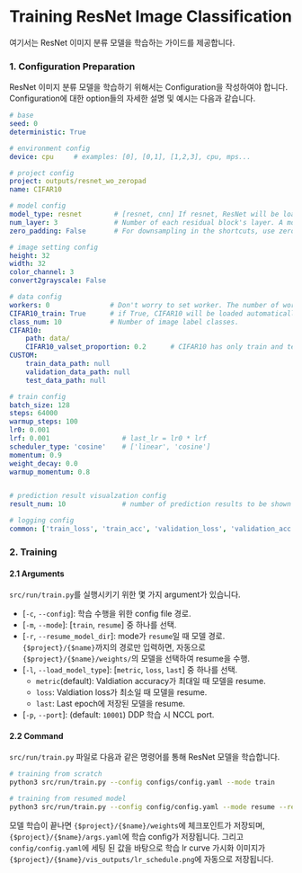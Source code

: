 # Training ResNet Image Classification
여기서는 ResNet 이미지 분류 모델을 학습하는 가이드를 제공합니다.

### 1. Configuration Preparation
ResNet 이미지 분류 모델을 학습하기 위해서는 Configuration을 작성하여야 합니다.
Configuration에 대한 option들의 자세한 설명 및 예시는 다음과 같습니다.

```yaml
# base
seed: 0
deterministic: True

# environment config
device: cpu     # examples: [0], [0,1], [1,2,3], cpu, mps... 

# project config
project: outputs/resnet_wo_zeropad
name: CIFAR10

# model config
model_type: resnet        # [resnet, cnn] If resnet, ResNet will be loaded, else, vanilla CNN will be loaded.
num_layer: 3              # Number of each residual block's layer. A model consisting of a total of (num_layer * 2 * 3 + 2) layers will be created.
zero_padding: False       # For downsampling in the shortcuts, use zero padding if True, and a 1x1 convolutional layer if False.

# image setting config
height: 32
width: 32
color_channel: 3
convert2grayscale: False

# data config
workers: 0               # Don't worry to set worker. The number of workers will be set automatically according to the batch size.
CIFAR10_train: True      # if True, CIFAR10 will be loaded automatically.
class_num: 10            # Number of image label classes.
CIFAR10:
    path: data/
    CIFAR10_valset_proportion: 0.2      # CIFAR10 has only train and test data. Thus, part of the training data is used as a validation set.
CUSTOM:
    train_data_path: null
    validation_data_path: null
    test_data_path: null

# train config
batch_size: 128
steps: 64000
warmup_steps: 100
lr0: 0.001
lrf: 0.001                  # last_lr = lr0 * lrf
scheduler_type: 'cosine'    # ['linear', 'cosine']
momentum: 0.9
weight_decay: 0.0
warmup_momentum: 0.8


# prediction result visualzation config
result_num: 10              # number of prediction results to be shown

# logging config
common: ['train_loss', 'train_acc', 'validation_loss', 'validation_acc', 'lr']
```


### 2. Training
#### 2.1 Arguments
`src/run/train.py`를 실행시키기 위한 몇 가지 argument가 있습니다.
* [`-c`, `--config`]: 학습 수행을 위한 config file 경로.
* [`-m`, `--mode`]: [`train`, `resume`] 중 하나를 선택.
* [`-r`, `--resume_model_dir`]: mode가 `resume`일 때 모델 경로. `{$project}/{$name}`까지의 경로만 입력하면, 자동으로 `{$project}/{$name}/weights/`의 모델을 선택하여 resume을 수행.
* [`-l`, `--load_model_type`]: [`metric`, `loss`, `last`] 중 하나를 선택.
    * `metric`(default): Valdiation accuracy가 최대일 때 모델을 resume.
    * `loss`: Valdiation loss가 최소일 때 모델을 resume.
    * `last`: Last epoch에 저장된 모델을 resume.
* [`-p`, `--port`]: (default: `10001`) DDP 학습 시 NCCL port.


#### 2.2 Command
`src/run/train.py` 파일로 다음과 같은 명령어를 통해 ResNet 모델을 학습합니다.
```bash
# training from scratch
python3 src/run/train.py --config configs/config.yaml --mode train

# training from resumed model
python3 src/run/train.py --config config/config.yaml --mode resume --resume_model_dir {$project}/{$name}
```
모델 학습이 끝나면 `{$project}/{$name}/weights`에 체크포인트가 저장되며, `{$project}/{$name}/args.yaml`에 학습 config가 저장됩니다.
그리고 `config/config.yaml`에 세팅 된 값을 바탕으로 학습 lr curve 가시화 이미지가 `{$project}/{$name}/vis_outputs/lr_schedule.png`에 자동으로 저장됩니다.